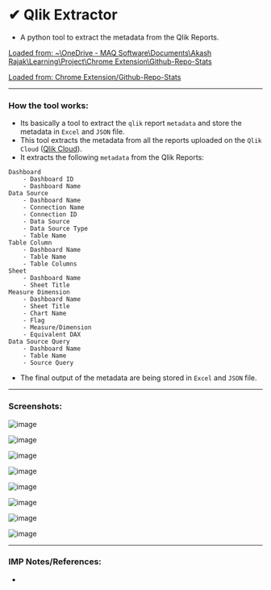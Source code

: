 # ✔ Qlik Extractor
- A python tool to extract the metadata from the Qlik Reports.

[Loaded from: ~\OneDrive - MAQ Software\Documents\Akash Rajak\Learning\Project\Chrome Extension\Github-Repo-Stats](file:///C:/Users/MAQ/OneDrive%20-%20MAQ%20Software/Documents/Akash%20Rajak/Learning/Project/Chrome%20Extension/Github-Repo-Stats)

[Loaded from: Chrome Extension/Github-Repo-Stats](/Chrome%20Extension/Github-Repo-Stats)




****

### How the tool works:
- Its basically a tool to extract the `qlik` report `metadata` and store the metadata in `Excel` and `JSON` file.
- This tool extracts the metadata from all the reports uploaded on the `Qlik Cloud` ([Qlik Cloud](https://www.qlik.com/us/products/qlik-cloud)).
- It extracts the following `metadata` from the Qlik Reports:
```
Dashboard
    - Dashboard ID
    - Dashboard Name
Data Source
    - Dashboard Name
    - Connection Name
    - Connection ID
    - Data Source
    - Data Source Type
    - Table Name
Table Column
    - Dashboard Name
    - Table Name
    - Table Columns
Sheet
    - Dashboard Name
    - Sheet Title
Measure Dimension
    - Dashboard Name
    - Sheet Title
    - Chart Name
    - Flag
    - Measure/Dimension
    - Equivalent DAX
Data Source Query
    - Dashboard Name
    - Table Name
    - Source Query
```
- The final output of the metadata are being stored in `Excel` and `JSON` file.

****

### Screenshots:

![image](https://github.com/akash-rajak/Qlik-Extractor/assets/57003737/6f57c178-ff69-445a-9263-1f8349e8d1d0)

![image](https://github.com/akash-rajak/Qlik-Extractor/assets/57003737/91640dff-26fd-482f-a9df-91083fd08042)

![image](https://github.com/akash-rajak/Qlik-Extractor/assets/57003737/c45bf85a-d297-4348-b235-0ae74b6256bc)

![image](https://github.com/akash-rajak/Qlik-Extractor/assets/57003737/c0ab0f7c-8605-416d-82d8-d9494b3a8a7d)

![image](https://github.com/akash-rajak/Qlik-Extractor/assets/57003737/44afd5ee-ee74-4a2c-a703-52be7e0c7737)

![image](https://github.com/akash-rajak/Qlik-Extractor/assets/57003737/e28a3f1d-fd7a-4457-8872-a9f6f441f846)

![image](https://github.com/akash-rajak/Qlik-Extractor/assets/57003737/bc3a7289-4ecb-4978-8b51-b19537bcda99)

![image](https://github.com/akash-rajak/Qlik-Extractor/assets/57003737/28f36354-7755-4766-995a-0dad00703c82)

****

### IMP Notes/References:
- 
